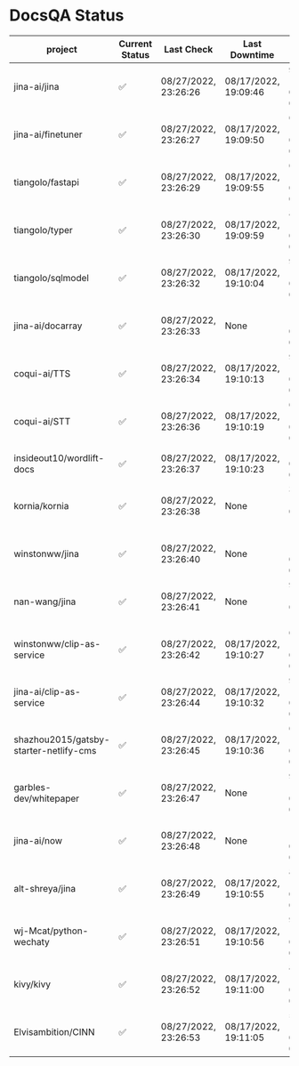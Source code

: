 # DocsQA Status

|               project                |Current Status|     Last Check     |   Last Downtime    |              % Uptime              |
|--------------------------------------|--------------|--------------------|--------------------|------------------------------------|
|jina-ai/jina                          |✅            |08/27/2022, 23:26:26|08/17/2022, 19:09:46|93.941 (since 08/15/2022, 07:09:42) |
|jina-ai/finetuner                     |✅            |08/27/2022, 23:26:27|08/17/2022, 19:09:50|61.130 (since 08/15/2022, 07:09:42) |
|tiangolo/fastapi                      |✅            |08/27/2022, 23:26:29|08/17/2022, 19:09:55|61.135 (since 08/15/2022, 07:09:42) |
|tiangolo/typer                        |✅            |08/27/2022, 23:26:30|08/17/2022, 19:09:59|86.935 (since 08/15/2022, 07:09:42) |
|tiangolo/sqlmodel                     |✅            |08/27/2022, 23:26:32|08/17/2022, 19:10:04|93.960 (since 08/15/2022, 07:09:42) |
|jina-ai/docarray                      |✅            |08/27/2022, 23:26:33|None                |100.000 (since 08/24/2022, 01:39:12)|
|coqui-ai/TTS                          |✅            |08/27/2022, 23:26:34|08/17/2022, 19:10:13|93.953 (since 08/15/2022, 07:09:42) |
|coqui-ai/STT                          |✅            |08/27/2022, 23:26:36|08/17/2022, 19:10:19|61.137 (since 08/15/2022, 07:09:42) |
|insideout10/wordlift-docs             |✅            |08/27/2022, 23:26:37|08/17/2022, 19:10:23|1.206 (since 08/15/2022, 07:09:42)  |
|kornia/kornia                         |✅            |08/27/2022, 23:26:38|None                |315.818 (since 08/23/2022, 16:11:04)|
|winstonww/jina                        |✅            |08/27/2022, 23:26:40|None                |100.000 (since 08/26/2022, 06:21:28)|
|nan-wang/jina                         |✅            |08/27/2022, 23:26:41|None                |99.926 (since 08/24/2022, 15:11:24) |
|winstonww/clip-as-service             |✅            |08/27/2022, 23:26:42|08/17/2022, 19:10:27|61.141 (since 08/15/2022, 07:09:42) |
|jina-ai/clip-as-service               |✅            |08/27/2022, 23:26:44|08/17/2022, 19:10:32|93.968 (since 08/15/2022, 07:09:42) |
|shazhou2015/gatsby-starter-netlify-cms|✅            |08/27/2022, 23:26:45|08/17/2022, 19:10:36|61.142 (since 08/15/2022, 07:09:42) |
|garbles-dev/whitepaper                |✅            |08/27/2022, 23:26:47|None                |93.823 (since 08/24/2022, 01:39:12) |
|jina-ai/now                           |✅            |08/27/2022, 23:26:48|None                |100.000 (since 08/24/2022, 01:39:12)|
|alt-shreya/jina                       |✅            |08/27/2022, 23:26:49|08/17/2022, 19:10:55|85.943 (since 08/15/2022, 07:09:42) |
|wj-Mcat/python-wechaty                |✅            |08/27/2022, 23:26:51|08/17/2022, 19:10:56|92.137 (since 08/15/2022, 07:09:42) |
|kivy/kivy                             |✅            |08/27/2022, 23:26:52|08/17/2022, 19:11:00|85.944 (since 08/15/2022, 07:09:42) |
|Elvisambition/CINN                    |✅            |08/27/2022, 23:26:53|08/17/2022, 19:11:05|53.127 (since 08/15/2022, 07:09:42) |

